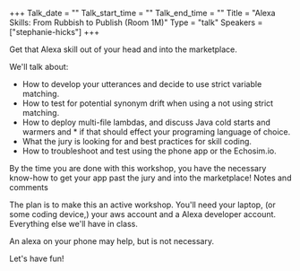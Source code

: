 +++
Talk_date = ""
Talk_start_time = ""
Talk_end_time = ""
Title = "Alexa Skills: From Rubbish to Publish (Room 1M)"
Type = "talk"
Speakers = ["stephanie-hicks"]
+++

Get that Alexa skill out of your head and into the marketplace.

We'll talk about:

* How to develop your utterances and decide to use strict variable matching.
* How to test for potential synonym drift when using a not using strict matching.
* How to deploy multi-file lambdas, and discuss Java cold starts and warmers and * if that should effect your programing language of choice.
* What the jury is looking for and best practices for skill coding.
* How to troubleshoot and test using the phone app or the Echosim.io.

By the time you are done with this workshop, you have the necessary know-how to get your app past the jury and into the marketplace!
Notes and comments

The plan is to make this an active workshop. You'll need your laptop, (or some coding device,) your aws account and a Alexa developer account. Everything else we'll have in class.

An alexa on your phone may help, but is not necessary.

Let's have fun!
